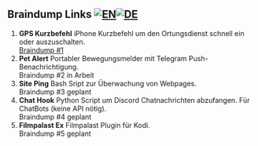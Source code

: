 Braindump Links [![EN](https://www.wartris.com/gfx/en.png)](https://github.com/seizu/monobrot/blob/master/README.md)[![DE](https://www.wartris.com/gfx/de.png)](https://github.com/seizu/monobrot/blob/master/README_de.md)
-

1. **GPS Kurzbefehl** iPhone Kurzbefehl um den Ortungsdienst schnell ein oder auszuschalten.  
   [Braindump #1](https://www.icloud.com/shortcuts/87eb59e3875e49be9797f33b5bcbb3c7)
2. **Pet Alert** Portabler Bewegungsmelder mit Telegram Push-Benachrichtigung.    
   Braindump #2 in Arbeit
3. **Site Ping** Bash Sript zur Überwachung von Webpages.  
   Braindump #3 geplant
4. **Chat Hook** Python Script um Discord Chatnachrichten abzufangen. Für ChatBots (keine API nötig).  
   Braindump #4 geplant
5. **Filmpalast Ex** Filmpalast Plugin für Kodi.  
   Braindump #5 geplant
